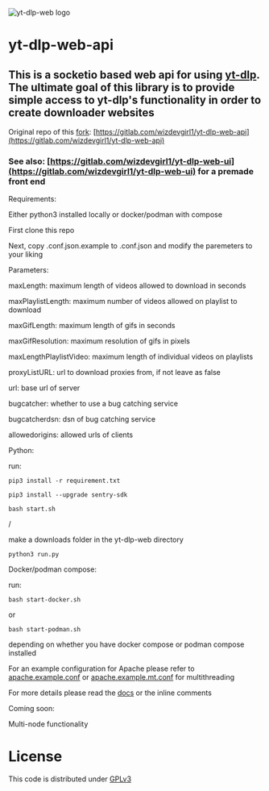 ![yt-dlp-web logo](logo.png)

# yt-dlp-web-api

## This is a socketio based web api for using [yt-dlp](https://github.com/yt-dlp/yt-dlp). The ultimate goal of this library is to provide simple access to yt-dlp's functionality in order to create downloader websites

Original repo of this <ins>fork</ins>: [https://gitlab.com/wizdevgirl1/yt-dlp-web-api](https://gitlab.com/wizdevgirl1/yt-dlp-web-api)

### See also: [https://gitlab.com/wizdevgirl1/yt-dlp-web-ui](https://gitlab.com/wizdevgirl1/yt-dlp-web-ui) for a premade front end

Requirements:

Either python3 installed locally or docker/podman with compose

First clone this repo

Next, copy .conf.json.example to .conf.json and modify the paremeters to your liking

Parameters:

maxLength: maximum length of videos allowed to download in seconds

maxPlaylistLength: maximum number of videos allowed on playlist to download

maxGifLength: maximum length of gifs in seconds

maxGifResolution: maximum resolution of gifs in pixels

maxLengthPlaylistVideo: maximum length of individual videos on playlists

proxyListURL: url to download proxies from, if not leave as false

url: base url of server

bugcatcher: whether to use a bug catching service

bugcatcherdsn: dsn of bug catching service 

allowedorigins: allowed urls of clients


Python:

run:

`pip3 install -r requirement.txt`

`pip3 install --upgrade sentry-sdk`

`bash start.sh`

/

make a downloads folder in the yt-dlp-web directory

`python3 run.py`

Docker/podman compose:

run:

`bash start-docker.sh`

or 

`bash start-podman.sh`

depending on whether you have docker compose or podman compose installed

For an example configuration for Apache please refer to [apache.example.conf](/apache.example.conf) or [apache.example.mt.conf](/apache.example.mt.conf) for multithreading

For more details please read the [docs](/docs/_build/markdown/index.md) or the inline comments

Coming soon:

Multi-node functionality

# License
This code is distributed under [GPLv3](https://www.gnu.org/licenses/gpl-3.0.en.html)